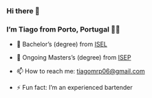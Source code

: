 <!DOCTYPE html>
<html>

<head>
  <meta charset="utf-8">
  <meta name="viewport" content="width=device-width, initial-scale=1.0">
  <link rel="stylesheet" href="https://stackedit.io/style.css" />
</head>
      <h3 id="hi-there-👋">Hi there 👋</h3>
<h3 id="im-tiago-from-lisbon-portugal-👨‍💻">I’m Tiago from Porto, Portugal 👨‍💻</h3>
<ul>
<li>
<p>🔭 Bachelor’s (degree) from <a href="https://www.isel.pt/">ISEL</a></p>
</li>
<li>
<p>🔭 Ongoing Masters’s (degree) from <a href="https://www.isep.ipp.pt//">ISEP</a></p>
</li>
<li>
<p>📫 How to reach me: <a href="mailto:tiagomrp06@gmail.com">tiagomrp06@gmail.com</a></p>
</li>
<li>
<p>⚡ Fun fact: I’m an experienced bartender</p>
</li>
</ul>
  </div>
</body>
</html>
